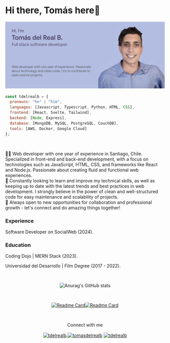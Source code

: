 <h1 align='left'>Hi there, Tomás here👋</h1>

<p> 
<img src="./card.png">
</p>

```js
const tdelrealb = {
  pronouns: "he" | "him",
  languages: [Javascript, Typescript, Python, HTML, CSS],
  frontend: [React, Svelte, Tailwind],
  backend: [Node, Express],
  database: [MongoDB, MySQL, PostgreSQL, CouchDB],
  tools: [AWS, Docker, Google Cloud]
};
```

<br>

<p align='left'>👨‍💻 Web developer with one year of experience in Santiago, Chile. Specialized in front-end and back-end development, with a focus on technologies such as JavaScript, HTML, CSS, and frameworks like React and Node.js. Passionate about creating fluid and functional web experiences.

<br>
🧠 Constantly looking to learn and improve my technical skills, as well as keeping up to date with the latest trends and best practices in web development. I strongly believe in the power of clean and well-structured code for easy maintenance and scalability of projects.

<br>
🚀 Always open to new opportunities for collaboration and professional growth - let's connect and do amazing things together!</p>

<h3 align='left'>Experience</h3>
<p align='left'> Software Developer on SocialWeb (2024).</p>

<h3 align='left'>Education</h3>

<p align='left'>Coding Dojo | MERN Stack (2023).</p>
<p align='left'>Universidad del Desarrollo | Film Degree (2017 - 2022).</p>

<br>

<div align='center'>

![Anurag's GitHub stats](https://github-readme-stats.vercel.app/api?username=tdelrealb&show_icons=true&theme=dracula)

<br>

[![Readme Card](https://github-readme-stats.vercel.app/api/pin/?username=tdelrealb&repo=Lifesphere-YourLifeOrganizer&theme=dracula)](https://github.com/tdelrealb/Lifesphere-YourLifeOrganizer)[![Readme Card](https://github-readme-stats.vercel.app/api/pin/?username=tdelrealb&repo=Budibase-CustomComponents&theme=dracula)](https://github.com/tdelrealb/Budibase-CustomComponents)

</div>

<br>

<p align='center'>Connect with me</p>
<p align='center'>
<a href='https://linkedin.com/in/tdelrealb' target='blank'>
<img align="center" src="https://raw.githubusercontent.com/rahuldkjain/github-profile-readme-generator/master/src/images/icons/Social/linked-in-alt.svg" alt="tdelrealb" height="20" width="30" />
</a>
<a href="https://instagram.com/delrealtomas.dev" target="blank"><img align="center" src="https://raw.githubusercontent.com/rahuldkjain/github-profile-readme-generator/master/src/images/icons/Social/instagram.svg" alt="tomasdelrealb" height="20" width="40" /></a>
<a href="https://discord.gg/tdelrealb" target="blank"><img align="center" src="https://raw.githubusercontent.com/rahuldkjain/github-profile-readme-generator/master/src/images/icons/Social/discord.svg" alt="tdelrealb" height="30" width="40" /></a>
</p>

